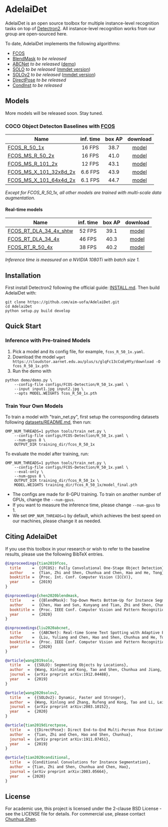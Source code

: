 # AdelaiDet

AdelaiDet is an open source toolbox for multiple instance-level recognition tasks on top of [Detectron2](https://github.com/facebookresearch/detectron2).
All instance-level recognition works from our group are open-sourced here.

To date, AdelaiDet implements the following algorithms:

* [FCOS](https://arxiv.org/abs/1904.01355)
* [BlendMask](https://arxiv.org/abs/2001.00309) _to be released_
* [ABCNet](https://arxiv.org/abs/2002.10200) _to be released_ ([demo](https://github.com/Yuliang-Liu/bezier_curve_text_spotting))
* [SOLO](https://arxiv.org/abs/1912.04488) _to be released_ ([mmdet version](https://github.com/WXinlong/SOLO))
* [SOLOv2](https://arxiv.org/abs/2003.10152) _to be released_ ([mmdet version](https://github.com/WXinlong/SOLO))
* [DirectPose](https://arxiv.org/abs/1911.07451) _to be released_
* [CondInst](https://arxiv.org/abs/2003.05664) _to be released_


## Models

More models will be released soon. Stay tuned.

### COCO Object Detecton Baselines with [FCOS](https://arxiv.org/abs/1904.01355)

Name | inf. time | box AP | download
--- |:---:|:---:|:---:
[FCOS_R_50_1x](configs/FCOS-Detection/R_50_1x.yaml) | 16 FPS | 38.7 | [model](https://cloudstor.aarnet.edu.au/plus/s/glqFc13cCoEyHYy/download)
[FCOS_MS_R_50_2x](configs/FCOS-Detection/MS_R_50_2x.yaml) | 16 FPS | 41.0 | [model](https://cloudstor.aarnet.edu.au/plus/s/reA6HVaGX47yKGV/download)
[FCOS_MS_R_101_2x](configs/FCOS-Detection/MS_R_101_2x.yaml) | 12 FPS | 43.1 | [model](https://cloudstor.aarnet.edu.au/plus/s/M3UOT6JcyHy2QW1/download)
[FCOS_MS_X_101_32x8d_2x](configs/FCOS-Detection/MS_X_101_32x8d_2x.yaml) | 6.6 FPS | 43.9 | [model](https://cloudstor.aarnet.edu.au/plus/s/R7H00WeWKZG45pP/download)
[FCOS_MS_X_101_64x4d_2x](configs/FCOS-Detection/MS_X_101_64x4d_2x.yaml) | 6.1 FPS | 44.7 | [model](https://cloudstor.aarnet.edu.au/plus/s/XOLUCzqKYckNII7/download)

*Except for FCOS_R_50_1x, all other models are trained with multi-scale data augmentation.*

#### Real-time models

Name | inf. time | box AP | download
--- |:---:|:---:|:---:
[FCOS_RT_DLA_34_4x_shtw](configs/FCOS-Detection/FCOS_RT/MS_DLA_34_4x_syncbn_shared_towers.yaml) | 52 FPS | 39.1 | [model](https://cloudstor.aarnet.edu.au/plus/s/4vc3XwQezyhNvnB/download)
[FCOS_RT_DLA_34_4x](configs/FCOS-Detection/FCOS_RT/MS_DLA_34_4x_syncbn.yaml) | 46 FPS | 40.3 | [model](https://cloudstor.aarnet.edu.au/plus/s/zNPNyTkizaOOsUQ/download)
[FCOS_RT_R_50_4x](configs/FCOS-Detection/FCOS_RT/MS_R_50_4x_syncbn.yaml) | 38 FPS | 40.2 | [model](https://cloudstor.aarnet.edu.au/plus/s/TlnlXUr6lNNSyoZ/download)

*Inference time is measured on a NVIDIA 1080Ti with batch size 1.*

## Installation

First install Detectron2 following the official guide: [INSTALL.md](https://github.com/facebookresearch/detectron2/blob/master/INSTALL.md). Then build AdelaiDet with:
```
git clone https://github.com/aim-uofa/AdelaiDet.git
cd AdelaiDet
python setup.py build develop
```

## Quick Start

### Inference with Pre-trained Models

1. Pick a model and its config file, for example, `fcos_R_50_1x.yaml`.
2. Download the model `wget https://cloudstor.aarnet.edu.au/plus/s/glqFc13cCoEyHYy/download -O fcos_R_50_1x.pth`
3. Run the demo with
```
python demo/demo.py \
    --config-file configs/FCOS-Detection/R_50_1x.yaml \
    --input input1.jpg input2.jpg \
    --opts MODEL.WEIGHTS fcos_R_50_1x.pth
```

### Train Your Own Models

To train a model with "train_net.py", first
setup the corresponding datasets following
[datasets/README.md](https://github.com/facebookresearch/detectron2/blob/master/datasets/README.md),
then run:

```
OMP_NUM_THREADS=1 python tools/train_net.py \
    --config-file configs/FCOS-Detection/R_50_1x.yaml \
    --num-gpus 8 \
    OUTPUT_DIR training_dir/fcos_R_50_1x
```
To evaluate the model after training, run:

```
OMP_NUM_THREADS=1 python tools/train_net.py \
    --config-file configs/FCOS-Detection/R_50_1x.yaml \
    --eval-only \
    --num-gpus 8 \
    OUTPUT_DIR training_dir/fcos_R_50_1x \
    MODEL.WEIGHTS training_dir/fcos_R_50_1x/model_final.pth
```

- The configs are made for 8-GPU training. To train on another number of GPUs, change the `--num-gpus`.
- If you want to measure the inference time, please change `--num-gpus` to 1.
- We set `OMP_NUM_THREADS=1` by default, which achieves the best speed on our machines, please change it as needed.


## Citing AdelaiDet

If you use this toolbox in your research or wish to refer to the baseline results, please use the following BibTeX entries.

```BibTeX
@inproceedings{tian2019fcos,
  title     =  {{FCOS}: Fully Convolutional One-Stage Object Detection},
  author    =  {Tian, Zhi and Shen, Chunhua and Chen, Hao and He, Tong},
  booktitle =  {Proc. Int. Conf. Computer Vision (ICCV)},
  year      =  {2019}
}

@inproceedings{chen2020blendmask,
  title     =  {{BlendMask}: Top-Down Meets Bottom-Up for Instance Segmentation},
  author    =  {Chen, Hao and Sun, Kunyang and Tian, Zhi and Shen, Chunhua and Huang, Yongming and Yan, Youliang},
  booktitle =  {Proc. IEEE Conf. Computer Vision and Pattern Recognition (CVPR)},
  year      =  {2020}
}

@inproceedings{liu2020abcnet,
  title     =  {{ABCNet}: Real-time Scene Text Spotting with Adaptive Bezier-Curve Network},
  author    =  {Liu, Yuliang and Chen, Hao and Shen, Chunhua and He, Tong and Jin, Lianwen and Wang, Liangwei},
  booktitle =  {Proc. IEEE Conf. Computer Vision and Pattern Recognition (CVPR)},
  year      =  {2020}
}

@article{wang2019solo,
  title   =  {{SOLO}: Segmenting Objects by Locations},
  author  =  {Wang, Xinlong and Kong, Tao and Shen, Chunhua and Jiang, Yuning and Li, Lei},
  journal =  {arXiv preprint arXiv:1912.04488},
  year    =  {2019}
}

@article{wang2020solov2,
  title   =  {{SOLOv2}: Dynamic, Faster and Stronger},
  author  =  {Wang, Xinlong and Zhang, Rufeng and Kong, Tao and Li, Lei and Shen, Chunhua},
  journal =  {arXiv preprint arXiv:2003.10152},
  year    =  {2020}
}

@article{tian2019directpose,
  title   =  {{DirectPose}: Direct End-to-End Multi-Person Pose Estimation},
  author  =  {Tian, Zhi and Chen, Hao and Shen, Chunhua},
  journal =  {arXiv preprint arXiv:1911.07451},
  year    =  {2019}
}

@article{tian2020conditional,
  title   = {Conditional Convolutions for Instance Segmentation},
  author  = {Tian, Zhi and Shen, Chunhua and Chen, Hao},
  journal = {arXiv preprint arXiv:2003.05664},
  year    = {2020}
}
```

## License

For academic use, this project is licensed under the 2-clause BSD License - see the LICENSE file for details. For commercial use, please contact [Chunhua Shen](https://cs.adelaide.edu.au/~chhshen/).
